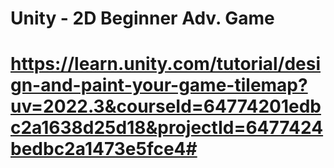 # Unity - 2D Beginner Adv. Game
# https://learn.unity.com/tutorial/design-and-paint-your-game-tilemap?uv=2022.3&courseId=64774201edbc2a1638d25d18&projectId=6477424bedbc2a1473e5fce4#
